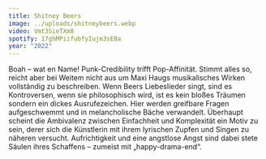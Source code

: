```yaml
---
title: Shitney Beers
image: ../uploads/shitneybeers.webp
video: Vmt3SieTXm8
spotify: 17ghMPiifubfyIujm3sEBa
year: "2022"
---
```


Boah – wat en Name! Punk-Credibility trifft Pop-Affinität. Stimmt alles so, reicht aber bei Weitem nicht aus um Maxi Haugs musikalisches Wirken vollständig zu beschreiben. Wenn Beers Liebeslieder singt, sind es Kontroversen, wenn sie philosophisch wird, ist es kein bloßes Träumen sondern ein dickes Ausrufezeichen. Hier werden greifbare Fragen aufgeschwemmt und in melancholische Bäche verwandelt. Überhaupt scheint die Ambivalenz zwischen Einfachheit und Komplexität ein Motiv zu sein, derer sich die Künstlerin mit ihrem lyrischen Zupfen und Singen zu näheren versucht. Aufrichtigkeit und eine angstlose Angst sind dabei stete Säulen ihres Schaffens – zumeist mit „happy-drama-end“.
